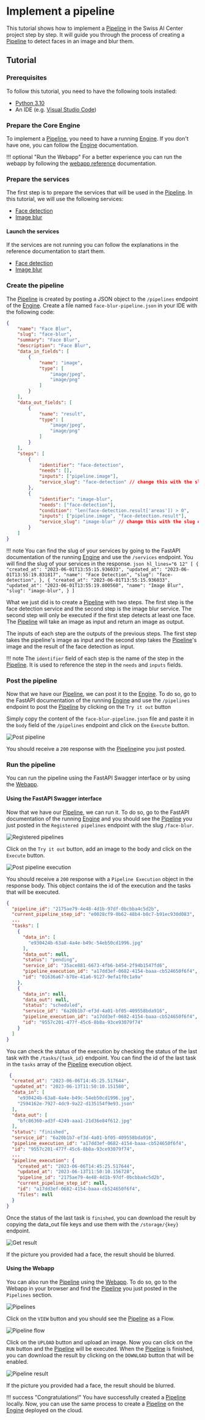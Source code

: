 # Implement a pipeline

This tutorial shows how to implement a [Pipeline](/swiss-ai-center/reference/pipeline) in the Swiss AI Center project step by step.
It will guide you through the process of creating a [Pipeline](/swiss-ai-center/reference/pipeline) to detect faces in an image and blur them.

## Tutorial

### Prerequisites

To follow this tutorial, you need to have the following tools installed:

- [Python 3.10](https://www.python.org/downloads/)
- An IDE (e.g. [Visual Studio Code](https://code.visualstudio.com/))

### Prepare the Core Engine

To implement a [Pipeline](/swiss-ai-center/reference/pipeline), you need to have a running [Engine](/swiss-ai-center/reference/core-engine). If you don't have one, you can follow the [Engine](/swiss-ai-center/reference/core-engine) documentation.

!!! optional "Run the Webapp"
    For a better experience you can run the webapp by following the [webapp reference](/swiss-ai-center/reference/webapp/) documentation.

### Prepare the services

The first step is to prepare the services that will be used in the [Pipeline](/swiss-ai-center/reference/pipeline). In this tutorial, we will use the following services:

- [Face detection](https://face-detection-swiss-ai-center.kube.isc.heia-fr.ch/docs)
- [Image blur](https://image-blur-swiss-ai-center.kube.isc.heia-fr.ch/docs)

#### Launch the services

If the services are not running you can follow the explanations in the reference documentation to start them.

- [Face detection](/swiss-ai-center/reference/face-detection/)
- [Image blur](/swiss-ai-center/reference/image-blur/)

### Create the pipeline

The [Pipeline](/swiss-ai-center/reference/pipeline) is created by posting a JSON object to the `/pipelines` endpoint of the [Engine](/swiss-ai-center/reference/core-engine). Create a file named `face-blur-pipeline.json` in your IDE with the following code:

``` json hl_lines="29 36"
{
    "name": "Face Blur",
    "slug": "face-blur",
    "summary": "Face Blur",
    "description": "Face Blur",
    "data_in_fields": [
        {
            "name": "image",
            "type": [
                "image/jpeg",
                "image/png"
            ]
        }
    ],
    "data_out_fields": [
        {
            "name": "result",
            "type": [
                "image/jpeg",
                "image/png"
            ]
        }
    ],
    "steps": [
        {
            "identifier": "face-detection",
            "needs": [],
            "inputs": ["pipeline.image"],
            "service_slug": "face-detection" // change this with the slug of your face detection service
        },
        {
            "identifier": "image-blur",
            "needs": ["face-detection"],
            "condition": "len(face-detection.result['areas']) > 0",
            "inputs": ["pipeline.image", "face-detection.result"],
            "service_slug": "image-blur" // change this with the slug of your image blur service
        }
    ]
}
```

!!! note
    You can find the slug of your services by going to the FastAPI documentation of the running [Engine](/swiss-ai-center/reference/core-engine) and use the `/services` endpoint.
    You will find the slug of your services in the response.
    <!-- markdownlint-disable MD046 MD038 -->
    ``` json hl_lines="6 12"
        [
            {
                "created_at": "2023-06-01T13:55:15.936033",
                "updated_at": "2023-06-01T13:55:19.831817",
                "name": "Face Detection",
                "slug": "face-detection",
            },
            {
                "created_at": "2023-06-01T13:55:15.936033",
                "updated_at": "2023-06-01T13:55:19.800560",
                "name": "Image Blur",
                "slug": "image-blur",
            }
        ]
    ```
    <!-- markdownlint-enable MD046 MD038 -->

What we just did is to create a [Pipeline](/swiss-ai-center/reference/pipeline) with two steps. The first step is the face detection service and the second step is the image blur service. The second step will only be executed if the first step detects at least one face. The [Pipeline](/swiss-ai-center/reference/pipeline) will take an image as input and return an image as output.

The inputs of each step are the outputs of the previous steps. The first step takes the pipeline's image as input and the second step takes the [Pipeline](/swiss-ai-center/reference/pipeline)'s image and the result of the face detection as input.

!!! note
    The `identifier` field of each step is the name of the step in the [Pipeline](/swiss-ai-center/reference/pipeline). It is used to reference the step in the `needs` and `inputs` fields.

### Post the pipeline

Now that we have our [Pipeline](/swiss-ai-center/reference/pipeline), we can post it to the [Engine](/swiss-ai-center/reference/core-engine). To do so, go to the FastAPI documentation of the running [Engine](/swiss-ai-center/reference/core-engine) and use the `/pipelines` endpoint to post the [Pipeline](/swiss-ai-center/reference/pipeline) by clicking on the `Try it out` button

Simply copy the content of the `face-blur-pipeline.json` file and paste it in the `body` field of the `/pipelines` endpoint and click on the `Execute` button.

![Post pipeline](../assets/screenshots/post-pipeline.png)

You should receive a `200` response with the [Pipeline](/swiss-ai-center/reference/pipeline)ine you just posted.

### Run the pipeline

You can run the pipeline using the FastAPI Swagger interface or by using the [Webapp](/swiss-ai-center/reference/webapp/).

#### Using the FastAPI Swagger interface

Now that we have our [Pipeline](/swiss-ai-center/reference/pipeline), we can run it. To do so, go to the FastAPI documentation of the running [Engine](/swiss-ai-center/reference/core-engine) and you should see the [Pipeline](/swiss-ai-center/reference/pipeline) you just posted in the `Registered pipelines` endpoint with the slug `/face-blur`.

![Registered pipelines](../assets/screenshots/registered-pipeline.png)

Click on the `Try it out` button, add an image to the body and click on the `Execute` button.

![Post pipeline execution](../assets/screenshots/post-pipeline.png)

You should receive a `200` response with a `Pipeline Execution` object in the response body. This object contains the id of the execution and the tasks that will be executed.

``` json hl_lines="5-24"
{
  "pipeline_id": "2175ae79-4e48-4d1b-97df-0bcbba4c5d2b",
  "current_pipeline_step_id": "e0028cf9-0b62-48b4-b0c7-b91ec930d083",
  ...
  "tasks": [
    {
      "data_in": [
        "e930424b-63a8-4a4e-b49c-54eb50cd1996.jpg"
      ],
      "data_out": null,
      "status": "pending",
      "service_id": "35ace881-6673-4fb6-b454-2f94b1547fd6",
      "pipeline_execution_id": "a17dd3ef-0682-4154-baaa-cb524650f6f4",
      "id": "01636a67-b78e-41a6-9127-9efa1f0c1a9a"
    },
    {
      "data_in": null,
      "data_out": null,
      "status": "scheduled",
      "service_id": "6a20b1b7-ef3d-4a01-bf05-409558bda916",
      "pipeline_execution_id": "a17dd3ef-0682-4154-baaa-cb524650f6f4",
      "id": "9557c201-477f-45c6-8b8a-93ce93079f74"
    }    
  ]
}
```

You can check the status of the execution by checking the status of the last task with the `/tasks/{task_id}` endpoint. You can find the id of the last task in the `tasks` array of the [Pipeline](/swiss-ai-center/reference/pipeline) execution object.

``` json hl_lines="9 14"
 {
  "created_at": "2023-06-06T14:45:25.517644",
  "updated_at": "2023-06-13T11:50:10.151580",
  "data_in": [
    "e930424b-63a8-4a4e-b49c-54eb50cd1996.jpg",
    "2594162e-7927-4dc9-9a22-d135154f9e93.json"
  ],
  "data_out": [
    "bfc86360-ad3f-4249-aaa1-21d36e84f612.jpg"
  ],
  "status": "finished",
  "service_id": "6a20b1b7-ef3d-4a01-bf05-409558bda916",
  "pipeline_execution_id": "a17dd3ef-0682-4154-baaa-cb524650f6f4",
  "id": "9557c201-477f-45c6-8b8a-93ce93079f74",
  ...
  "pipeline_execution": {
    "created_at": "2023-06-06T14:45:25.517644",
    "updated_at": "2023-06-13T11:50:10.156728",
    "pipeline_id": "2175ae79-4e48-4d1b-97df-0bcbba4c5d2b",
    "current_pipeline_step_id": null,
    "id": "a17dd3ef-0682-4154-baaa-cb524650f6f4",
    "files": null
  }
}
```

Once the status of the last task is `finished`, you can download the result by copying the data_out file keys and use them with the `/storage/{key}` endpoint.

![Get result](../assets/screenshots/pipeline-result.png)

If the picture you provided had a face, the result should be blurred.

#### Using the Webapp

You can also run the [Pipeline](/swiss-ai-center/reference/pipeline) using the [Webapp](/swiss-ai-center/reference/webapp). To do so, go to the Webapp in your browser and find the [Pipeline](/swiss-ai-center/reference/pipeline) you just posted in the `Pipelines` section.

![Pipelines](../assets/screenshots/pipelines.png)

Click on the `VIEW` button and you should see the [Pipeline](/swiss-ai-center/reference/pipeline) as a Flow.

![Pipeline flow](../assets/screenshots/pipeline-flow.png)

Click on the `UPLOAD` button and upload an image. Now you can click on the `RUN` button and the [Pipeline](/swiss-ai-center/reference/pipeline) will be executed. When the [Pipeline](/swiss-ai-center/reference/pipeline) is finished, you can download the result by clicking on the `DOWNLOAD` button that will be enabled.

![Pipeline result](../assets/screenshots/pipeline-result-webapp.png)

If the picture you provided had a face, the result should be blurred.

!!! success "Congratulations!"
    You have successfully created a [Pipeline](/swiss-ai-center/reference/pipeline) locally. Now, you can use the same process to create a [Pipeline](/swiss-ai-center/reference/pipeline) on the [Engine](/swiss-ai-center/reference/core-engine) deployed on the cloud.
